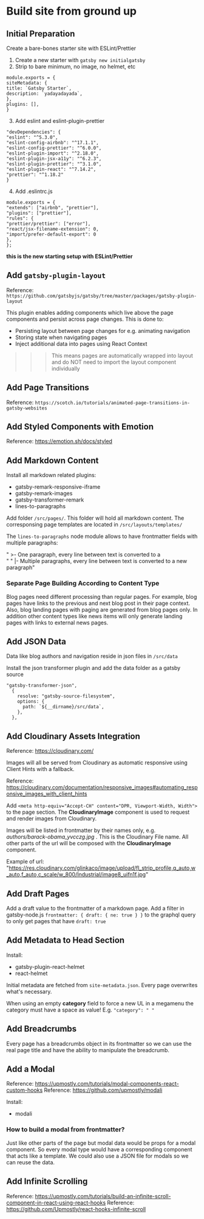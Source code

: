 # Build site from ground up

## Initial Preparation

Create a bare-bones starter site with ESLint/Prettier

1. Create a new starter with `gatsby new initialgatsby`
2. Strip to bare minimum, no image, no helmet, etc

```
module.exports = {
siteMetadata: {
title: `Gatsby Starter`,
description: `yadayadayada`,
},
plugins: [],
}
```

3. Add eslint and eslint-plugin-prettier

```
"devDependencies": {
"eslint": "^5.3.0",
"eslint-config-airbnb": "^17.1.1",
"eslint-config-prettier": "^6.0.0",
"eslint-plugin-import": "^2.18.0",
"eslint-plugin-jsx-a11y": "^6.2.3",
"eslint-plugin-prettier": "^3.1.0",
"eslint-plugin-react": "^7.14.2",
"prettier": "^1.18.2"
}
```

4. Add .eslintrc.js

```
module.exports = {
"extends": ["airbnb", "prettier"],
"plugins": ["prettier"],
"rules": {
"prettier/prettier": ["error"],
"react/jsx-filename-extension": 0,
"import/prefer-default-export": 0
},
};
```

**this is the new starting setup with ESLint/Prettier**

## Add `gatsby-plugin-layout`

Reference: `https://github.com/gatsbyjs/gatsby/tree/master/packages/gatsby-plugin-layout`

This plugin enables adding components which live above the page components and persist across page changes.
This is done to:

- Persisting layout between page changes for e.g. animating navigation
- Storing state when navigating pages
- Inject additional data into pages using React Context

> > > This means pages are automatically wrapped into layout and do NOT need to import the layout component individually

## Add Page Transitions

Reference: `https://scotch.io/tutorials/animated-page-transitions-in-gatsby-websites`

## Add Styled Components with Emotion

Reference: https://emotion.sh/docs/styled

## Add Markdown Content

Install all markdown related plugins:

- gatsby-remark-responsive-iframe
- gatsby-remark-images
- gatsby-transformer-remark
- lines-to-paragraphs

Add folder `/src/pages/`. This folder will hold all markdown content. The corresponsing page templates are located in `/src/layouts/templates/`

The `lines-to-paragraphs` node module allows to have frontmatter fields with multiple paragraphs:

" >- One paragraph, every line between text is converted to a <br>"
" |- Multiple paragraphs, every line between text is converted to a new paragraph"

### Separate Page Building According to Content Type

Blog pages need different processing than regular pages. For example, blog pages have links to the previous and next blog post in their page context. Also, blog landing pages with paging are generated from blog pages only. In addition other content types like news items will only generate landing pages with links to external news pages.

## Add JSON Data

Data like blog authors and navigation reside in json files in `/src/data`

Install the json transformer plugin and add the data folder as a gatsby source

```
"gatsby-transformer-json",
  {
    resolve: "gatsby-source-filesystem",
    options: {
      path: `${__dirname}/src/data`,
    },
  },
```

## Add Cloudinary Assets Integration

Reference: https://cloudinary.com/

Images will all be served from Cloudinary as automatic responsive using Client Hints with a fallback.

Reference: https://cloudinary.com/documentation/responsive_images#automating_responsive_images_with_client_hints

Add `<meta http-equiv="Accept-CH" content="DPR, Viewport-Width, Width">` to the page <head> section.
The **CloudinaryImage** component is used to request and render images from Cloudinary.

Images will be listed in frontmatter by their names only, e.g. _authors/barack-obama_yvcczg.jpg_ . This is the Cloudinary File name. All other parts of the url will be composed with the **CloudinaryImage** component.

Example of url: "https://res.cloudinary.com/glinkaco/image/upload/fl_strip_profile,q_auto,w_auto,f_auto,c_scale/w_800/Industrial/image8_uifn1f.jpg"

## Add Draft Pages

Add a draft value to the frontmatter of a markdown page. Add a filter in gatsby-node.js
`frontmatter: { draft: { ne: true } }` to the graphql query to only get pages that have `draft: true`

## Add Metadata to Head Section

Install:

- gatsby-plugin-react-helmet
- react-helmet

Initial metadata are fetched from `site-metadata.json`. Every page overwrites what's necessary.

When using an empty **category** field to force a new UL in a megamenu the category must have a space as value! E.g. `"category": " "`

## Add Breadcrumbs

Every page has a breadcrumbs object in its frontmatter so we can use the real page title and have the ability to manipulate the breadcrumb.

## Add a Modal

Reference: https://upmostly.com/tutorials/modal-components-react-custom-hooks
Reference: https://github.com/upmostly/modali

Install:

- modali

### How to build a modal from frontmatter?

Just like other parts of the page but modal data would be props for a modal component. So every modal type would have a corresponding component that acts like a template.
We could also use a JSON file for modals so we can reuse the data.

## Add Infinite Scrolling

Reference: https://upmostly.com/tutorials/build-an-infinite-scroll-component-in-react-using-react-hooks
Reference: https://github.com/Upmostly/react-hooks-infinite-scroll
